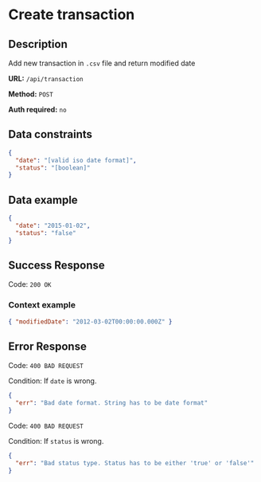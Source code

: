 # Create transaction

## Description

Add new transaction in `.csv` file and return modified date

<b>URL:</b> `/api/transaction`

<b>Method:</b> `POST`

<b>Auth required:</b> `no`

## Data constraints

```json
{
  "date": "[valid iso date format]",
  "status": "[boolean]"
}
```

## Data example

```json
{
  "date": "2015-01-02",
  "status": "false"
}
```

## Success Response

Code: `200 OK`

### Context example

```json
{ "modifiedDate": "2012-03-02T00:00:00.000Z" }
```

## Error Response

Code: `400 BAD REQUEST`

Condition: If `date` is wrong.

```json
{
  "err": "Bad date format. String has to be date format"
}
```

Code: `400 BAD REQUEST`

Condition: If `status` is wrong.

```json
{
  "err": "Bad status type. Status has to be either 'true' or 'false'"
}
```
